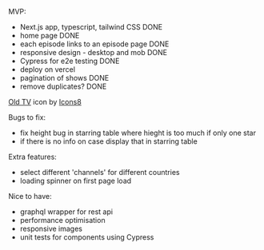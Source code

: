 MVP: 
- Next.js app, typescript, tailwind CSS DONE
- home page DONE
- each episode links to an episode page DONE
- responsive design - desktop and mob DONE
- Cypress for e2e testing DONE
- deploy on vercel
- pagination of shows DONE
- remove duplicates? DONE

<a target="_blank" href="https://icons8.com/icon/AZwb90aYpYkE/old-tv">Old TV</a> icon by <a target="_blank" href="https://icons8.com">Icons8</a>

Bugs to fix: 
- fix height bug in starring table where hieght is too much if only one star
- if there is no info on case display that in starring table

Extra features: 
- select different 'channels' for different countries
- loading spinner on first page load

Nice to have: 
- graphql wrapper for rest api
- performance optimisation
- responsive images
- unit tests for components using Cypress




